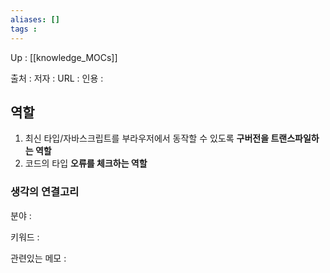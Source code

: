 ```yaml
---
aliases: []
tags : 
---
```

Up : [[knowledge_MOCs]]

출처 :
저자 :
URL : 
인용 : 

## 역할
1. 최신 타입/자바스크립트를 부라우저에서 동작할 수 있도록 **구버전을 트랜스파일하는 역할**
2. 코드의 타입 **오류를 체크하는 역할**



### 생각의 연결고리
분야 :

키워드 :

관련있는 메모 :
